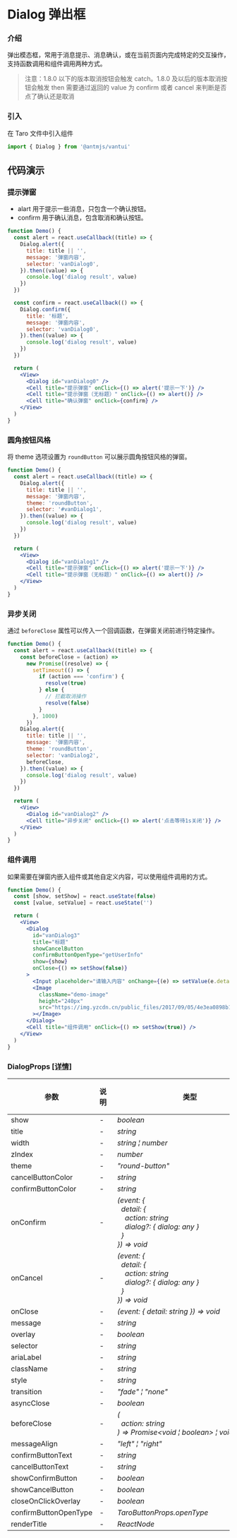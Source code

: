 # Dialog 弹出框

### 介绍

弹出模态框，常用于消息提示、消息确认，或在当前页面内完成特定的交互操作，支持函数调用和组件调用两种方式。

> 注意：1.8.0 以下的版本取消按钮会触发 catch。1.8.0 及以后的版本取消按钮会触发 then 需要通过返回的 value 为 confirm 或者 cancel 来判断是否点了确认还是取消

### 引入

在 Taro 文件中引入组件

```js
import { Dialog } from '@antmjs/vantui'
```

## 代码演示

### 提示弹窗

- alart 用于提示一些消息，只包含一个确认按钮。
- confirm 用于确认消息，包含取消和确认按钮。

```jsx
function Demo() {
  const alert = react.useCallback((title) => {
    Dialog.alert({
      title: title || '',
      message: '弹窗内容',
      selector: 'vanDialog0',
    }).then((value) => {
      console.log('dialog result', value)
    })
  })

  const confirm = react.useCallback(() => {
    Dialog.confirm({
      title: '标题',
      message: '弹窗内容',
      selector: 'vanDialog0',
    }).then((value) => {
      console.log('dialog result', value)
    })
  })

  return (
    <View>
      <Dialog id="vanDialog0" />
      <Cell title="提示弹窗" onClick={() => alert('提示一下')} />
      <Cell title="提示弹窗（无标题）" onClick={() => alert()} />
      <Cell title="确认弹窗" onClick={confirm} />
    </View>
  )
}
```

### 圆角按钮风格

将 theme 选项设置为 `roundButton` 可以展示圆角按钮风格的弹窗。

```jsx
function Demo() {
  const alert = react.useCallback((title) => {
    Dialog.alert({
      title: title || '',
      message: '弹窗内容',
      theme: 'roundButton',
      selector: '#vanDialog1',
    }).then((value) => {
      console.log('dialog result', value)
    })
  })

  return (
    <View>
      <Dialog id="vanDialog1" />
      <Cell title="提示弹窗" onClick={() => alert('提示一下')} />
      <Cell title="提示弹窗（无标题）" onClick={() => alert()} />
    </View>
  )
}
```

### 异步关闭

通过 `beforeClose` 属性可以传入一个回调函数，在弹窗关闭前进行特定操作。

```jsx
function Demo() {
  const alert = react.useCallback((title) => {
    const beforeClose = (action) =>
      new Promise((resolve) => {
        setTimeout(() => {
          if (action === 'confirm') {
            resolve(true)
          } else {
            // 拦截取消操作
            resolve(false)
          }
        }, 1000)
      })
    Dialog.alert({
      title: title || '',
      message: '弹窗内容',
      theme: 'roundButton',
      selector: 'vanDialog2',
      beforeClose,
    }).then((value) => {
      console.log('dialog result', value)
    })
  })

  return (
    <View>
      <Dialog id="vanDialog2" />
      <Cell title="异步关闭" onClick={() => alert('点击等待1s关闭')} />
    </View>
  )
}
```

### 组件调用

如果需要在弹窗内嵌入组件或其他自定义内容，可以使用组件调用的方式。

```jsx
function Demo() {
  const [show, setShow] = react.useState(false)
  const [value, setValue] = react.useState('')

  return (
    <View>
      <Dialog
        id="vanDialog3"
        title="标题"
        showCancelButton
        confirmButtonOpenType="getUserInfo"
        show={show}
        onClose={() => setShow(false)}
      >
        <Input placeholder="请输入内容" onChange={(e) => setValue(e.detail)} />
        <Image
          className="demo-image"
          height="240px"
          src="https://img.yzcdn.cn/public_files/2017/09/05/4e3ea0898b1c2c416eec8c11c5360833.jpg"
        ></Image>
      </Dialog>
      <Cell title="组件调用" onClick={() => setShow(true)} />
    </View>
  )
}
```
### DialogProps [[详情]](https://github.com/AntmJS/vantui/tree/main/packages/vantui/types/dialog.d.ts)   

| 参数 | 说明 | 类型 | 默认值 | 必填 |
| --- | --- | --- | --- | --- |
| show | - | _&nbsp;&nbsp;boolean<br/>_ | - | `false` |
| title | - | _&nbsp;&nbsp;string<br/>_ | - | `false` |
| width | - | _&nbsp;&nbsp;string&nbsp;&brvbar;&nbsp;number<br/>_ | - | `false` |
| zIndex | - | _&nbsp;&nbsp;number<br/>_ | - | `false` |
| theme | - | _&nbsp;&nbsp;"round-button"<br/>_ | - | `false` |
| cancelButtonColor | - | _&nbsp;&nbsp;string<br/>_ | - | `false` |
| confirmButtonColor | - | _&nbsp;&nbsp;string<br/>_ | - | `false` |
| onConfirm | - | _&nbsp;&nbsp;(event:&nbsp;{<br/>&nbsp;&nbsp;&nbsp;&nbsp;detail:&nbsp;{<br/>&nbsp;&nbsp;&nbsp;&nbsp;&nbsp;&nbsp;action:&nbsp;string<br/>&nbsp;&nbsp;&nbsp;&nbsp;&nbsp;&nbsp;dialog?:&nbsp;{&nbsp;dialog:&nbsp;any&nbsp;}<br/>&nbsp;&nbsp;&nbsp;&nbsp;}<br/>&nbsp;&nbsp;})&nbsp;=>&nbsp;void<br/>_ | - | `false` |
| onCancel | - | _&nbsp;&nbsp;(event:&nbsp;{<br/>&nbsp;&nbsp;&nbsp;&nbsp;detail:&nbsp;{<br/>&nbsp;&nbsp;&nbsp;&nbsp;&nbsp;&nbsp;action:&nbsp;string<br/>&nbsp;&nbsp;&nbsp;&nbsp;&nbsp;&nbsp;dialog?:&nbsp;{&nbsp;dialog:&nbsp;any&nbsp;}<br/>&nbsp;&nbsp;&nbsp;&nbsp;}<br/>&nbsp;&nbsp;})&nbsp;=>&nbsp;void<br/>_ | - | `false` |
| onClose | - | _&nbsp;&nbsp;(event:&nbsp;{&nbsp;detail:&nbsp;string&nbsp;})&nbsp;=>&nbsp;void<br/>_ | - | `false` |
| message | - | _&nbsp;&nbsp;string<br/>_ | - | `false` |
| overlay | - | _&nbsp;&nbsp;boolean<br/>_ | - | `false` |
| selector | - | _&nbsp;&nbsp;string<br/>_ | - | `false` |
| ariaLabel | - | _&nbsp;&nbsp;string<br/>_ | - | `false` |
| className | - | _&nbsp;&nbsp;string<br/>_ | - | `false` |
| style | - | _&nbsp;&nbsp;string<br/>_ | - | `false` |
| transition | - | _&nbsp;&nbsp;"fade"&nbsp;&brvbar;&nbsp;"none"<br/>_ | - | `false` |
| asyncClose | - | _&nbsp;&nbsp;boolean<br/>_ | - | `false` |
| beforeClose | - | _&nbsp;&nbsp;(<br/>&nbsp;&nbsp;&nbsp;&nbsp;action:&nbsp;string<br/>&nbsp;&nbsp;)&nbsp;=>&nbsp;Promise<void&nbsp;&brvbar;&nbsp;boolean>&nbsp;&brvbar;&nbsp;void&nbsp;&brvbar;&nbsp;boolean<br/>_ | - | `false` |
| messageAlign | - | _&nbsp;&nbsp;"left"&nbsp;&brvbar;&nbsp;"right"<br/>_ | - | `false` |
| confirmButtonText | - | _&nbsp;&nbsp;string<br/>_ | - | `false` |
| cancelButtonText | - | _&nbsp;&nbsp;string<br/>_ | - | `false` |
| showConfirmButton | - | _&nbsp;&nbsp;boolean<br/>_ | - | `false` |
| showCancelButton | - | _&nbsp;&nbsp;boolean<br/>_ | - | `false` |
| closeOnClickOverlay | - | _&nbsp;&nbsp;boolean<br/>_ | - | `false` |
| confirmButtonOpenType | - | _&nbsp;&nbsp;TaroButtonProps.openType<br/>_ | - | `false` |
| renderTitle | - | _&nbsp;&nbsp;ReactNode<br/>_ | - | `false` |

